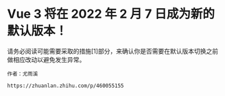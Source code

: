 

# Vue 3 将在 2022 年 2 月 7 日成为新的默认版本！

请务必阅读可能需要采取的措施[1]部分，来确认你是否需要在默认版本切换之前做相应改动以避免发生异常。

```
作者：尤雨溪

https://zhuanlan.zhihu.com/p/460055155
```

